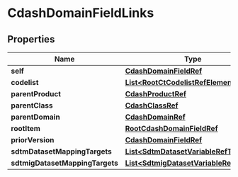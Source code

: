 

# CdashDomainFieldLinks

## Properties

Name | Type | Description | Notes
------------ | ------------- | ------------- | -------------
**self** | [**CdashDomainFieldRef**](CdashDomainFieldRef.md) |  |  [optional]
**codelist** | [**List&lt;RootCtCodelistRefElement&gt;**](RootCtCodelistRefElement.md) |  |  [optional]
**parentProduct** | [**CdashProductRef**](CdashProductRef.md) |  |  [optional]
**parentClass** | [**CdashClassRef**](CdashClassRef.md) |  |  [optional]
**parentDomain** | [**CdashDomainRef**](CdashDomainRef.md) |  |  [optional]
**rootItem** | [**RootCdashDomainFieldRef**](RootCdashDomainFieldRef.md) |  |  [optional]
**priorVersion** | [**CdashDomainFieldRef**](CdashDomainFieldRef.md) |  |  [optional]
**sdtmDatasetMappingTargets** | [**List&lt;SdtmDatasetVariableRefTarget&gt;**](SdtmDatasetVariableRefTarget.md) |  |  [optional]
**sdtmigDatasetMappingTargets** | [**List&lt;SdtmigDatasetVariableRefTarget&gt;**](SdtmigDatasetVariableRefTarget.md) |  |  [optional]




